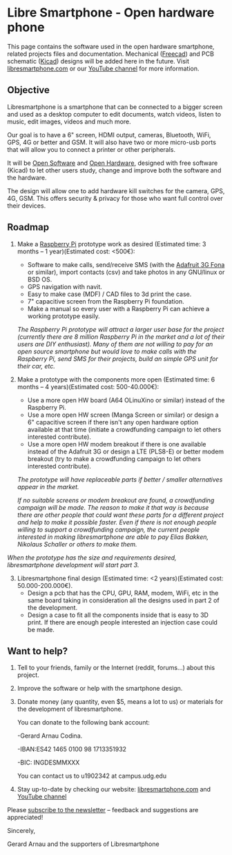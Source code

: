 Libre Smartphone - Open hardware phone
======================================

This page contains the software used in the open hardware smartphone, related projects files and documentation. Mechanical ([Freecad](http://freecadweb.org/)) and PCB schematic ([Kicad](http://kicad-pcb.org/)) designs will be added here in the future. Visit [libresmartphone.com](http://libresmartphone.com/open-hardware-smartphone/) or our [YouTube channel](https://www.youtube.com/channel/UC1UttFNKDiN2uA525Pe3ijA) for more information.

## Objective

Libresmartphone is a smartphone that can be connected to a bigger screen and used as a desktop computer to edit documents, watch videos, listen to music, edit images, videos and much more.

Our goal is to have a 6" screen, HDMI output, cameras, Bluetooth, WiFi, GPS, 4G or better and GSM. It will also have two or more micro-usb ports that will allow you to connect a printer or other peripherals.

It will be [Open Software](https://en.wikipedia.org/wiki/Open-source_software) and [Open Hardware](https://en.wikipedia.org/wiki/Open-source_hardware), designed with free software (Kicad) to let other users study, change and improve both the software and the hardware.

The design will allow one to add hardware kill switches for the camera, GPS, 4G, GSM.  This offers security & privacy for those who want full control over their devices.

## Roadmap

1. Make a [Raspberry Pi](https://www.raspberrypi.org/) prototype work as desired (Estimated time: 3 months – 1 year)(Estimated cost: <500€):
   * Software to make calls, send/receive SMS (with the [Adafruit 3G Fona](https://www.adafruit.com/product/2696) or similar), import contacts (csv) and take photos in any GNU/linux or BSD OS.
   * GPS navigation with navit.
   * Easy to make case (MDF) / CAD files to 3d print the case.
   * 7" capacitive screen from the Raspberry Pi foundation.
   * Make a manual so every user with a Raspberry Pi can achieve a working prototype easily.

   *The Raspberry Pi prototype will attract a larger user base for the project (currently there are 8 million Raspberry Pi in the market and a lot of their users are DIY enthusiast). Many of them are not willing to pay for an open source smartphone but would love to make calls with the Raspberry Pi, send SMS for their projects, build an simple GPS unit for their car, etc.*

2. Make a prototype with the components more open (Estimated time: 6 months – 4 years)(Estimated cost: 500-40.000€):
   * Use a more open HW board (A64 OLinuXino or similar) instead of the Raspberry Pi.
   * Use a more open HW screen (Manga Screen or similar) or design a 6" capacitive screen if there isn't any open hardware option available at that time (initiate a crowdfunding campaign to let others interested contribute).
   * Use a more open HW modem breakout if there is one available instead of the Adafruit 3G or design a LTE (PLS8-E) or better modem breakout (try to make a crowdfunding campaign to let others interested contribute).

   *The prototype will have replaceable parts if better / smaller alternatives appear in the market.*

   *If no suitable screens or modem breakout are found, a crowdfunding campaign will be made. The reason to make it that way is because there are other people that could want these parts for a different project and help to make it possible faster. Even if there is not enough people willing to support a crowdfunding campaign, the current people interested in making libresmartphone are able to pay Elias Bakken, Nikolaus Schaller or others to make them.*

*When the prototype has the size and requirements desired, libresmartphone development will start part 3.*

3. Libresmartphone final design (Estimated time: <2 years)(Estimated cost: 50.000-200.000€).
   * Design a pcb that has the CPU, GPU, RAM, modem, WiFi, etc in the same board taking in consideration all the designs used in part 2 of the development.
   * Design a case to fit all the components inside that is easy to 3D print. If there are enough people interested an injection case could be made.

## Want to help?

1. Tell to your friends, family or the Internet (reddit, forums...) about this project.
2. Improve the software or help with the smartphone design.
3. Donate money (any quantity, even $5, means a lot to us) or materials for the development of libresmartphone.
    
    You can donate to the following bank account:
    
    -Gerard Arnau Codina.
    
    -IBAN:ES42 1465 0100 98 1713351932
    
    -BIC: INGDESMMXXX
    
    You can contact us to u1902342 at campus.udg.edu
    
  
4. Stay up-to-date by checking our website: [libresmartphone.com](http://libresmartphone.com/open-hardware-smartphone/) and [YouTube channel](https://www.youtube.com/channel/UC1UttFNKDiN2uA525Pe3ijA)

Please [subscribe to the newsletter](http://libresmartphone.com) – feedback and suggestions are appreciated!

Sincerely,

Gerard Arnau and the supporters of Libresmartphone
